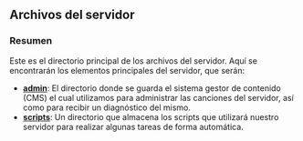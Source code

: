 ## Archivos del servidor

### Resumen

Este es el directorio principal de los archivos del servidor. Aquí se encontrarán los elementos principales del servidor, que serán:

- **[admin](https://github.com/Sergio10G/Stupify/tree/main/server/admin)**: El directorio donde se guarda el sistema gestor de contenido (CMS) el cual utilizamos para administrar las canciones del servidor, así como para recibir un diagnóstico del mismo.
- **[scripts](https://github.com/Sergio10G/Stupify/tree/main/server/scripts)**: Un directorio que almacena los scripts que utilizará nuestro servidor para realizar algunas tareas de forma automática.
